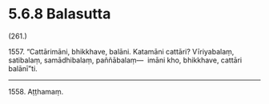 # 5.6.8 Balasutta

(261.)

1557\. “Cattārimāni, bhikkhave, balāni. Katamāni cattāri? Vīriyabalaṃ, satibalaṃ, samādhibalaṃ, paññābalaṃ—  imāni kho, bhikkhave, cattāri balānī”ti.

---

1558\. Aṭṭhamaṃ.
